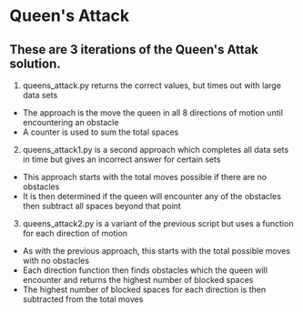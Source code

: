 
# Queen's Attack

## These are 3 iterations of the Queen's Attak solution.

1. queens_attack.py returns the correct values, but times out with large data sets
  - The approach is the move the queen in all 8 directions of motion until encountering an obstacle
  - A counter is used to sum the total spaces
2. queens_attack1.py is a second approach which completes all data sets in time but gives an incorrect answer for certain sets
  - This approach starts with the total moves possible if there are no obstacles
  - It is then determined if the queen will encounter any of the obstacles then subtract all spaces beyond that point
3. queens_attack2.py is a variant of the previous script but uses a function for each direction of motion
  - As with the previous approach, this starts with the total possible moves with no obstacles
  - Each direction function then finds obstacles which the queen will encounter and returns the highest number of blocked spaces
  - The highest number of blocked spaces for each direction is then subtracted from the total moves
